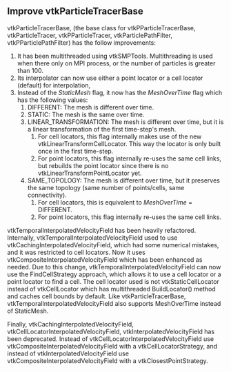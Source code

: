 ## Improve vtkParticleTracerBase

vtkParticleTracerBase, (the base class for vtkPParticleTracerBase, vtkParticleTracer, vtkPParticleTracer,
vtkParticlePathFilter, vtkPParticlePathFilter) has the follow improvements:

1) It has been multithreaded using vtkSMPTools. Multithreading is used when there only on MPI process, or the number of
   particles is greater than 100.
2) Its interpolator can now use either a point locator or a cell locator (default) for interpolation,
3) Instead of the _StaticMesh_ flag, it now has the _MeshOverTime_ flag which has the following values:
   1) DIFFERENT: The mesh is different over time.
   2) STATIC: The mesh is the same over time.
   3) LINEAR_TRANSFORMATION: The mesh is different over time, but it is a linear transformation of the first
      time-step's mesh.
      1) For cell locators, this flag internally makes use of the new vtkLinearTransformCellLocator. This way the
         locator is only built once in the first time-step.
      2) For point locators, this flag internally re-uses the same cell links, but rebuilds the point locator since
         there is no vtkLinearTransformPointLocator yet.
   4) SAME_TOPOLOGY: The mesh is different over time, but it preserves the same topology (same number of points/cells,
      same connectivity).
      1) For cell locators, this is equivalent to _MeshOverTime_ = DIFFERENT.
      2) For point locators, this flag internally re-uses the same cell links.

vtkTemporalInterpolatedVelocityField has been heavily refactored. Internally, vtkTemporalInterpolatedVelocityField used
to use vtkCachingInterpolatedVelocityField, which had some numerical mistakes, and it was restricted to cell locators.
Now it uses vtkCompositeInterpolatedVelocityField which has been enhanced as needed. Due to this change,
vtkTemporalInterpolatedVelocityField can now use the FindCellStrategy approach, which allows it to use a cell locator
or a point locator to find a cell. The cell locator used is not vtkStaticCellLocator instead of vtkCellLocator which has
multithreaded BuildLocator() method and caches cell bounds by default. Like vtkParticleTracerBase,
vtkTemporalInterpolatedVelocityField also supports MeshOverTime instead of StaticMesh.

Finally, vtkCachingInterpolatedVelocityField, vtkCellLocatorInterpolatedVelocityField,
vtkInterpolatedVelocityField has been deprecated. Instead of vtkCellLocatorInterpolatedVelocityField use
vtkCompositeInterpolatedVelocityField with a vtkCellLocatorStrategy, and instead of vtkInterpolatedVelocityField use
vtkCompositeInterpolatedVelocityField with a vtkClosestPointStrategy.
